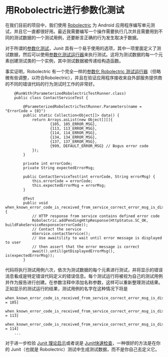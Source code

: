 # 用Robolectric进行参数化测试 

在我们目前的项目中，我们使用 [Robolectric](https://github.com/robolectric/robolectric) 为 Android 应用程序编写单元测试，并且它一直都很好用。最近我需要编写一个操作需要执行几次并且需要用到不同的测试数据的一个测试用例，还要断言正确的行为发生取决于数据。 

对于所谓的[参数化测试](https://github.com/junit-team/junit/wiki/Parameterized-tests)，Junit 具有一个易于使用的选项，其中一项里面定义了测试数据，然后可以使用[参数化测试运行器](https://github.com/junit-team/junit/blob/master/src/main/java/org/junit/runners/Parameterized.java)来执行测试。这将为测试数据的每一个元素创建测试类的一个实例，其中测试数据被传递给构造函数。 

事实证明，Robolectric 有一个完全一样的[参数化 Robolectric 测试运行器](https://github.com/robolectric/robolectric/blob/master/robolectric/src/main/java/org/robolectric/ParameterizedRobolectricTestRunner.java)（但略微有些调整，以符合Robolectric），并且在验证应用程序接收来自外部服务提供商的不同的错误代码的行为测试时工作的非常好。 

```
    @RunWith(ParameterizedRobolectricTestRunner.class)
	public class ContactServiceTest {
 
    	@ParameterizedRobolectricTestRunner.Parameters(name = "ErrorCode = {0}")
    	public static Collection<Object[]> data() {
        	return Arrays.asList(new Object[][]{
                	{105, 105_ERROR_MSG},
                	{113, 113_ERROR_MSG},
                	{114, 114_ERROR_MSG},
                	{134, 134_ERROR_MSG},
                	{137, 137_ERROR_MSG},
                	{999, DEFAULT_ERROR_MSG} // Bogus error code
        	});
    	}
 
    	private int errorCode;
    	private String expectedErrorMsg;
 
    	public ContactServiceTest(int errorCode, String errorMsg) {
        	this.errorCode = errorCode;
        	this.expectedErrorMsg = errorMsg;
    	}
 
    	@Test
    	public void when_known_error_code_is_received_from_service_correct_error_msg_is_displayed_to_user() {
        	// HTTP response from service contains defined error code
        	Robolectric.addPendingHttpResponse(HttpStatus.SC_OK, buildFakeServiceResponse(errorCode)); 
        	// Contact the service
        	mService.contactService();
        	// Use awaitility to wait until error message is displayed to user
        	// then assert that the error message is correct
        	await().until(getDisplayedErrorMsg(), is(expectedErrorMsg));
        } 
```

代码将执行测试用例六次，依次为测试数据的每个元素进行测试，并将显示的错误消息看成是特定错误代码定义的错误信息。每个测试运行将被视为自己的测试用例并作为报告进行创建。在参数注释中添加名称参数，这样可以重新整理测试结果。正如显示的测试运行的结果，测试用例的名字在这种情况下将是 

```
when_known_error_code_is_received_from_service_correct_error_msg_is_displayed_to_user[ErrorCode = 105]
    when_known_error_code_is_received_from_service_correct_error_msg_is_displayed_to_user[ErrorCode = 113]
    when_known_error_code_is_received_from_service_correct_error_msg_is_displayed_to_user[ErrorCode = 114]
    ... 
```

对于进一步检验 [Junit 理论启示](https://github.com/junit-team/junit/wiki/Theories)或者说是 [Junit快速检查](https://github.com/pholser/junit-quickcheck)，一种很好的方法是在你的 Junit（也就是 Robolectric）测试中生成测试数据，而不是你自己去定义它。
